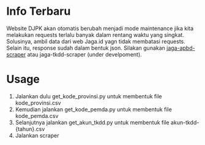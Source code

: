 # Info Terbaru
Website DJPK akan otomatis berubah menjadi mode maintenance jika kita melakukan requests terlalu banyak dalam rentang waktu yang singkat. Solusinya, ambil data dari web Jaga.id yagn tidak membatasi requests. Selain itu, response sudah dalam bentuk json. Silakan gunakan [jaga-apbd-scraper](https://github.com/BetaUliansyah/jaga-apbd-scraper) atau jaga-tkdd-scraper (under develpoment).

# Usage
1. Jalankan dulu get_kode_provinsi.py untuk membentuk file kode_provinsi.csv
2. Kemudian jalankan get_kode_pemda.py untuk membentuk file kode_pemda.csv
3. Selanjutnya jalankan get_akun_tkdd.py untuk membentuk file akun-tkdd-{tahun}.csv
4. Jalankan scraper
